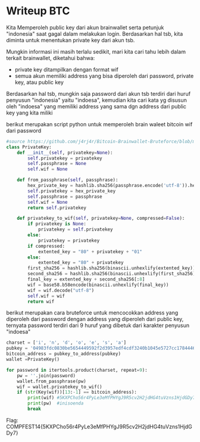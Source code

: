 # Writeup BTC

Kita Memperoleh public key dari akun brainwallet serta petunjuk "indonesia" saat gagal dalam melakukan login. Berdasarkan hal tsb, kita diminta untuk menentukan private key dari akun tsb.

Mungkin informasi ini masih terlalu sedikit, mari kita cari tahu lebih dalam terkait brainwallet, diketahui bahwa:

* private key ditampilkan dengan format wif
* semua akun memiliki address yang bisa diperoleh dari password, private key, atau public key

Berdasarkan hal tsb, mungkin saja password dari akun tsb terdiri dari huruf penyusun "indonesia" yaitu "indoesa", kemudian kita cari kata yg disusun oleh "indoesa" yang memiliki address yang sama dgn address dari public key yang kita miliki

berikut merupakan script python untuk memperoleh brain waleet bitcoin wif dari password
```python
#source https://github.com/j4rj4r/Bitcoin-Brainwallet-Bruteforce/blob/main/privatekey.py
class PrivateKey:
    def __init__(self, privatekey=None):
        self.privatekey = privatekey
        self.passphrase = None
        self.wif = None

    def from_passphrase(self, passphrase):
        hex_private_key = hashlib.sha256(passphrase.encode('utf-8')).hexdigest()
        self.privatekey = hex_private_key
        self.passphrase = passphrase
        self.wif = None
        return self.privatekey

    def privatekey_to_wif(self, privatekey=None, compressed=False):
        if privatekey is None:
            privatekey = self.privatekey
        else:
            privatekey = privatekey
        if compressed:
            extented_key = "80" + privatekey + "01"
        else:
            extented_key = "80" + privatekey
        first_sha256 = hashlib.sha256(binascii.unhexlify(extented_key)).hexdigest()
        second_sha256 = hashlib.sha256(binascii.unhexlify(first_sha256)).hexdigest()
        final_key = extented_key + second_sha256[:8]
        wif = base58.b58encode(binascii.unhexlify(final_key))
        wif = wif.decode("utf-8")
        self.wif = wif
        return wif
```
berikut merupakan cara bruteforce untuk mencocokkan address yang diperoleh dari password dengan address yang diperoleh dari public key, ternyata password terdiri dari 9 huruf yang dibetuk dari karakter penyusun "indoesa"

```python
charset = ['i', 'n', 'd', 'o', 'e', 's', 'a']
pubkey = '04983fdc0830be5654449592f2d3957edf4cdf3240b1045e5727cc1784446f7b35e65eb81969234dd667e1fbd56d92ae23fa57b4d1000738c6583ee41c292ba05e'
bitcoin_address = pubkey_to_address(pubkey)
wallet =PrivateKey()

for password in itertools.product(charset, repeat=9):
    pw = ''.join(password)
    wallet.from_passphrase(pw)
    wif = wallet.privatekey_to_wif()
    if (str(Key(wif))[13:-1] == bitcoin_address):
        print(wif) #5KXPCho56r4PyLe3eMfPHYgJ9R5cv2H2jdHG4tuVzns1HjdGDy7
        print(pw)  #inisoenda
        break
```

Flag: COMPFEST14{5KXPCho56r4PyLe3eMfPHYgJ9R5cv2H2jdHG4tuVzns1HjdGDy7}

